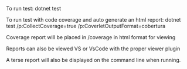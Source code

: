 To run test: dotnet test

To run test with code coverage and auto generate an html report: dotnet test /p:CollectCoverage=true /p:CoverletOutputFormat=cobertura

Coverage report will be placed in /coverage in html format for viewing

Reports can also be viewed VS or VsCode with the proper viewer plugin

A terse report will also be displayed on the command line when running. 
